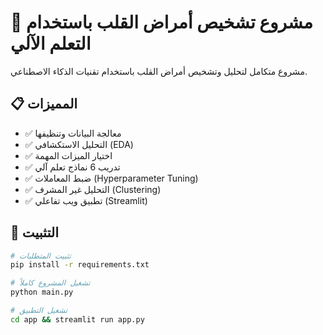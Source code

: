 # 🏥 مشروع تشخيص أمراض القلب باستخدام التعلم الآلي

مشروع متكامل لتحليل وتشخيص أمراض القلب باستخدام تقنيات الذكاء الاصطناعي.

## 📋 المميزات

- ✅ معالجة البيانات وتنظيفها
- ✅ التحليل الاستكشافي (EDA)
- ✅ اختيار الميزات المهمة
- ✅ تدريب 6 نماذج تعلم آلي
- ✅ ضبط المعاملات (Hyperparameter Tuning)
- ✅ التحليل غير المشرف (Clustering)
- ✅ تطبيق ويب تفاعلي (Streamlit)

## 🚀 التثبيت

```bash
# تثبيت المتطلبات
pip install -r requirements.txt

# تشغيل المشروع كاملاً
python main.py

# تشغيل التطبيق
cd app && streamlit run app.py